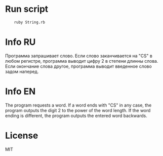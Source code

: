 # Run script

```sh
    ruby String.rb
```
# Info RU

Программа запрашивает слово. Если слово заканчивается на "CS" в любом регистре, 
программа выводит цифру 2 в степени длинны слова. Если окончание слова другое, 
программа выводит введенное слово задом наперед.

# Info EN

The program requests a word. If a word ends with "CS" in any case,
the program outputs the digit 2 to the power of the word length. If the word 
ending is different, the program outputs the entered word backwards.

# License

MIT